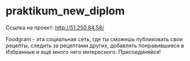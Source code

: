 # praktikum_new_diplom
Ссылка на проект: http://51.250.84.58/

Foodgram - эта социальная сеть, где ты сможешь публиковать свои рецепты, следить за рецептами других, добавлять понравившиеся в Избранные и ещё много чего интересного. Присоединяйся!
